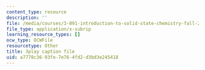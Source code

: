 ```yaml
---
content_type: resource
description: ''
file: /media/courses/3-091-introduction-to-solid-state-chemistry-fall-2018/a7778c3693fe7e764fd2d3bd3e245418_KBgF_4xmahM.srt
file_type: application/x-subrip
learning_resource_types: []
ocw_type: OCWFile
resourcetype: Other
title: 3play caption file
uid: a7778c36-93fe-7e76-4fd2-d3bd3e245418
---
```

